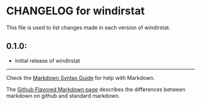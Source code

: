 # CHANGELOG for windirstat

This file is used to list changes made in each version of windirstat.

## 0.1.0:

* Initial release of windirstat

- - -
Check the [Markdown Syntax Guide](http://daringfireball.net/projects/markdown/syntax) for help with Markdown.

The [Github Flavored Markdown page](http://github.github.com/github-flavored-markdown/) describes the differences between markdown on github and standard markdown.
